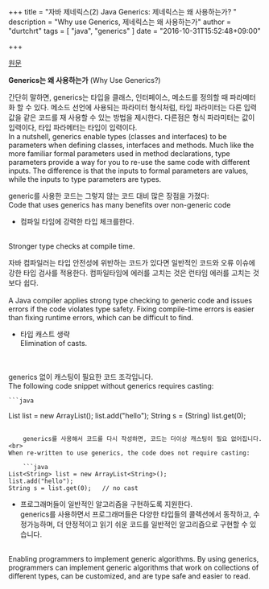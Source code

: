 +++
title = "자바 제네릭스(2) Java Generics: 제네릭스는 왜 사용하는가? "
description = "Why use Generics, 제네릭스는 왜 사용하는가"
author = "durtchrt"
tags = [ "java", "generics" ]
date = "2016-10-31T15:52:48+09:00"

+++

[원문](https://docs.oracle.com/javase/tutorial/java/generics/why.html)

**Generics는 왜 사용하는가**  (Why Use Generics?)

간단히 말하면, generics는 타입을 클래스, 인터페이스, 메소드를 정의할 때 파라메터화 할 수 있다. 메소드 선언에 사용되는 파라미터 형식처럼, 타입 파라미터는 다른 입력값을 같은 코드를 재 사용할 수 있는 방법을 제시한다. 다른점은 형식 파라미터는 값이 입력이다, 타입 파라메터는 타입이 입력이다. 
<br>
In a nutshell, generics enable types (classes and interfaces) to be parameters when defining classes, interfaces and methods. Much like the more familiar formal parameters used in method declarations, type parameters provide a way for you to re-use the same code with different inputs. The difference is that the inputs to formal parameters are values, while the inputs to type parameters are types.

generic를 사용한 코드는 그렇지 않는 코드 대비 많은 장점을 가졌다:
<br>
Code that uses generics has many benefits over non-generic code

- 컴파일 타임에 강력한 타입 체크를한다.
<br>
Stronger type checks at compile time.
  
 자바 컴파일러는 타입 안전성에 위반하는 코드가 있다면 일반적인 코드와 오류 이슈에 강한 타입 검사를 적용한다. 컴파일타임에 에러를 고치는 것은 런타임 에러를 고치는 것 보다 쉽다.  
<br>
A Java compiler applies strong type checking to generic code and issues errors if the code violates type safety. Fixing compile-time errors is easier than fixing runtime errors, which can be difficult to find.


- 타입 캐스트 생략
  <br>
   Elimination of casts. 
<br/>
<br/>
    generics 없이 캐스팅이 필요한 코드 조각입니다.
    <br>
    The following code snippet without generics requires casting:

    ```java
List list = new ArrayList();
list.add("hello");
String s = (String) list.get(0);
```

    generics를 사용해서 코드를 다시 작성하면, 코드는 더이상 캐스팅이 필요 없어집니다.
<br>
When re-written to use generics, the code does not require casting:

    ```java
List<String> list = new ArrayList<String>();
list.add("hello");
String s = list.get(0);   // no cast
```

- 프로그래머들이 일반적인 알고리즘을 구현하도록 지원한다.<br>
generics를 사용하면서 프로그래머들은 다양한 타입들의 콜렉션에서 동작하고, 수정가능하며, 더 안정적이고 읽기 쉬운 코드를 일반적인 알고리즘으로 구현할 수 있습니다.
<br>
Enabling programmers to implement generic algorithms.
By using generics, programmers can implement generic algorithms that work on collections of different types, can be customized, and are type safe and easier to read.

